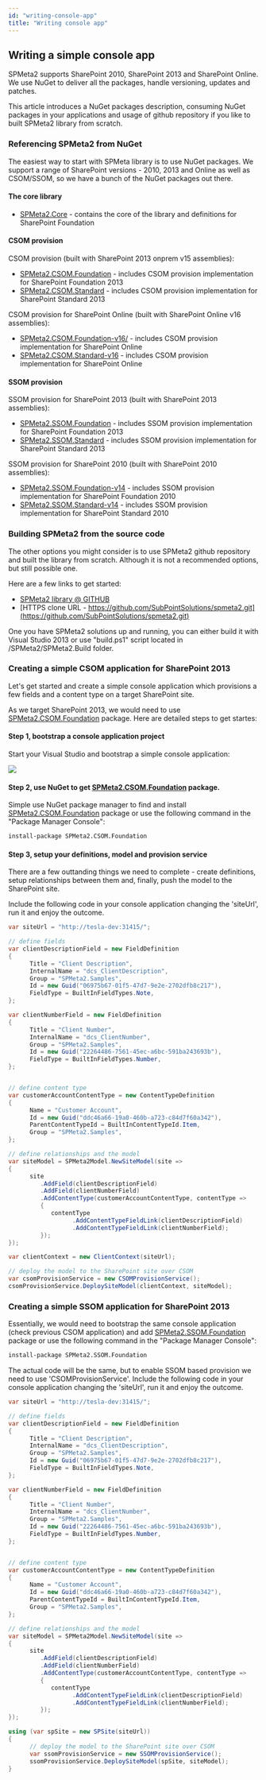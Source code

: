 ```yaml
---
id: "writing-console-app"
title: "Writing console app"
---
```


## Writing a simple console app

SPMeta2 supports SharePoint 2010, SharePoint 2013 and SharePoint Online. 
We use NuGet to deliver all the packages, handle versioning, updates and patches. 

This article introduces a NuGet packages description, consuming NuGet packages in your applications and usage of github repository if you like to built SPMeta2 library from scratch.

### Referencing SPMeta2 from NuGet

The easiest way to start with SPMeta library is to use NuGet packages. We support a range of SharePoint versions - 2010, 2013 and Online as well as CSOM/SSOM, so we have a bunch of the NuGet packages out there.

#### The core library

* [SPMeta2.Core](https://www.nuget.org/packages/SPMeta2.Core/) - contains the core of the library and definitions for SharePoint Foundation

#### CSOM provision

CSOM provision (built with SharePoint 2013 onprem v15 assemblies):

* [SPMeta2.CSOM.Foundation](https://www.nuget.org/packages/SPMeta2.CSOM.Foundation/) - includes CSOM provision implementation for SharePoint Foundation 2013
* [SPMeta2.CSOM.Standard](https://www.nuget.org/packages/SPMeta2.CSOM.Standard/) - includes CSOM provision implementation for SharePoint Standard 2013

CSOM provision for SharePoint Online (built with SharePoint Online v16 assemblies):

* [SPMeta2.CSOM.Foundation-v16/](https://www.nuget.org/packages/SPMeta2.CSOM.Foundation-v16/) - includes CSOM provision implementation for SharePoint Online
* [SPMeta2.CSOM.Standard-v16](https://www.nuget.org/packages/SPMeta2.CSOM.Standard-v16/) - includes CSOM provision implementation for SharePoint Online

#### SSOM provision

SSOM provision for SharePoint 2013 (built with SharePoint 2013 assemblies):

* [SPMeta2.SSOM.Foundation](https://www.nuget.org/packages/SPMeta2.CSOM.Foundation/) - includes SSOM provision implementation for SharePoint Foundation 2013
* [SPMeta2.SSOM.Standard](https://www.nuget.org/packages/SPMeta2.CSOM.Standard/) - includes SSOM provision implementation for SharePoint Standard 2013

SSOM provision for SharePoint 2010 (built with SharePoint 2010 assemblies):

* [SPMeta2.SSOM.Foundation-v14](https://www.nuget.org/packages/SPMeta2.SSOM.Foundation-v14/) - includes SSOM provision implementation for SharePoint Foundation 2010
* [SPMeta2.SSOM.Standard-v14](https://www.nuget.org/packages/SPMeta2.SSOM.Standard-v14/) - includes SSOM provision implementation for SharePoint Standard 2010

### Building SPMeta2 from the source code
The other options you might consider is to use SPMeta2 github repository and built the library from scratch. Although it is not a recommended options, but still possible one.

Here are a few links to get started:

* [SPMeta2 library @ GITHUB](https://github.com/SubPointSolutions/spmeta2)
* [HTTPS clone URL - https://github.com/SubPointSolutions/spmeta2.git](https://github.com/SubPointSolutions/spmeta2.git)

One you have SPMeta2 solutions up and running, you can either build it with Visual Studio 2013 or use "build.ps1" script located in /SPMeta2/SPMeta2.Build folder.

### Creating a simple CSOM application for SharePoint 2013

Let's get started and create a simple console application which provisions a few fields and a content type on a target SharePoint site.

As we target SharePoint 2013, we would need to use [SPMeta2.CSOM.Foundation](https://www.nuget.org/packages/SPMeta2.CSOM.Foundation/) package.
Here are detailed steps to get startes:

#### Step 1, bootstrap a console application project
Start your Visual Studio and bootstrap a simple console application:

![](assets/spmeta2/1-new-console-app.png)

#### Step 2, use NuGet to get [SPMeta2.CSOM.Foundation](https://www.nuget.org/packages/SPMeta2.CSOM.Foundation/) package.
Simple use NuGet package manager to find and install [SPMeta2.CSOM.Foundation](https://www.nuget.org/packages/SPMeta2.CSOM.Foundation/) package or use the following command in the "Package Manager Console":

```sh
install-package SPMeta2.CSOM.Foundation
```

#### Step 3, setup your definitions, model and provision service
There are a few outtanding things we need to complete - create definitions, setup relationships between them and, finally, push the model to the SharePoint site.

Include the following code in your console application changing the 'siteUrl', run it and enjoy the outcome.

```cs
var siteUrl = "http://tesla-dev:31415/";

// define fields
var clientDescriptionField = new FieldDefinition
{
      Title = "Client Description",
      InternalName = "dcs_ClientDescription",
      Group = "SPMeta2.Samples",
      Id = new Guid("06975b67-01f5-47d7-9e2e-2702dfb8c217"),
      FieldType = BuiltInFieldTypes.Note,
};

var clientNumberField = new FieldDefinition
{
      Title = "Client Number",
      InternalName = "dcs_ClientNumber",
      Group = "SPMeta2.Samples",
      Id = new Guid("22264486-7561-45ec-a6bc-591ba243693b"),
      FieldType = BuiltInFieldTypes.Number,
};


// define content type
var customerAccountContentType = new ContentTypeDefinition
{
      Name = "Customer Account",
      Id = new Guid("ddc46a66-19a0-460b-a723-c84d7f60a342"),
      ParentContentTypeId = BuiltInContentTypeId.Item,
      Group = "SPMeta2.Samples",
};

// define relationships and the model
var siteModel = SPMeta2Model.NewSiteModel(site =>
{
      site
         .AddField(clientDescriptionField)
         .AddField(clientNumberField)
         .AddContentType(customerAccountContentType, contentType =>
         {
            contentType
                  .AddContentTypeFieldLink(clientDescriptionField)
                  .AddContentTypeFieldLink(clientNumberField);
         });
});

var clientContext = new ClientContext(siteUrl);

// deploy the model to the SharePoint site over CSOM
var csomProvisionService = new CSOMProvisionService();
csomProvisionService.DeploySiteModel(clientContext, siteModel);
```

### Creating a simple SSOM application for SharePoint 2013
Essentially, we would need to bootstrap the same console application (check previous CSOM application) and add [SPMeta2.SSOM.Foundation](https://www.nuget.org/packages/SPMeta2.SSOM.Foundation/) package or use the following command in the "Package Manager Console":

```sh
install-package SPMeta2.SSOM.Foundation 
```

The actual code will be the same, but to enable SSOM based provision we need to use 'CSOMProvisionService'. Include the following code in your console application changing the 'siteUrl', run it and enjoy the outcome.

```cs
var siteUrl = "http://tesla-dev:31415/";

// define fields
var clientDescriptionField = new FieldDefinition
{
      Title = "Client Description",
      InternalName = "dcs_ClientDescription",
      Group = "SPMeta2.Samples",
      Id = new Guid("06975b67-01f5-47d7-9e2e-2702dfb8c217"),
      FieldType = BuiltInFieldTypes.Note,
};

var clientNumberField = new FieldDefinition
{
      Title = "Client Number",
      InternalName = "dcs_ClientNumber",
      Group = "SPMeta2.Samples",
      Id = new Guid("22264486-7561-45ec-a6bc-591ba243693b"),
      FieldType = BuiltInFieldTypes.Number,
};


// define content type
var customerAccountContentType = new ContentTypeDefinition
{
      Name = "Customer Account",
      Id = new Guid("ddc46a66-19a0-460b-a723-c84d7f60a342"),
      ParentContentTypeId = BuiltInContentTypeId.Item,
      Group = "SPMeta2.Samples",
};

// define relationships and the model
var siteModel = SPMeta2Model.NewSiteModel(site =>
{
      site
         .AddField(clientDescriptionField)
         .AddField(clientNumberField)
         .AddContentType(customerAccountContentType, contentType =>
         {
            contentType
                  .AddContentTypeFieldLink(clientDescriptionField)
                  .AddContentTypeFieldLink(clientNumberField);
         });
});

using (var spSite = new SPSite(siteUrl))
{
      // deploy the model to the SharePoint site over CSOM
      var ssomProvisionService = new SSOMProvisionService();
      ssomProvisionService.DeploySiteModel(spSite, siteModel);
}

```